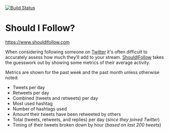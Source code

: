 [![Build Status](https://travis-ci.org/Exupery/shouldifollow.svg)](https://travis-ci.org/Exupery/shouldifollow)
# Should I Follow?

https://www.shouldifollow.com

When considering following someone on [Twitter](https://twitter.com/) it's often difficult to accurately assess how much they'll add to your stream. [ShouldIFollow](https://www.shouldifollow.com) takes the guesswork out by showing some metrics of their average activity. 

Metrics are shown for the past week and the past month unless otherwise noted:

* Tweets per day
* Retweets per day
* Combined (tweets and retweets) per day
* Most used hashtag
* Number of hashtags used
* Amount their tweets have been retweeted by others
* Total (tweets, retweets, and replies) per day (_since they joined Twitter_)
* Timing of their tweets broken down by hour (_based on last 200 tweets_)
